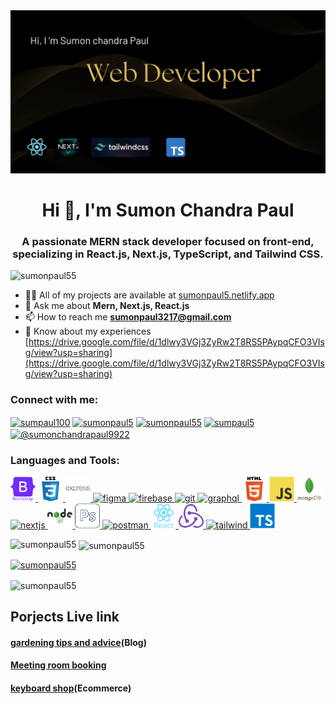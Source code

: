 <img src="https://raw.githubusercontent.com/sumonpaul55/sumonpaul55/refs/heads/main/github%20banner.png" alt="web developer" />
<h1 align="center">Hi 👋, I'm Sumon Chandra Paul</h1>
<h3 align="center">
  A passionate MERN stack developer focused on front-end, specializing in React.js, Next.js, TypeScript, and Tailwind CSS.
</h3>

<p align="left"><img src="https://komarev.com/ghpvc/?username=sumonpaul55&label=Profile%20views&color=0e75b6&style=flat" alt="sumonpaul55" /></p>

- 👨‍💻 All of my projects are available at [sumonpaul5.netlify.app](sumonpaul5.netlify.app) 
- 💬 Ask me about **Mern, Next.js, React.js** 
- 📫 How to reach me **sumonpaul3217@gmail.com** 
- 📄 Know about my experiences
[https://drive.google.com/file/d/1dlwy3VGj3ZyRw2T8RS5PAypqCFO3VIsg/view?usp=sharing](https://drive.google.com/file/d/1dlwy3VGj3ZyRw2T8RS5PAypqCFO3VIsg/view?usp=sharing)

<h3 align="left">Connect with me:</h3>
<p align="left">
  <a href="https://twitter.com/sumpaul100" target="blank"
    ><img
      align="center"
      src="https://raw.githubusercontent.com/rahuldkjain/github-profile-readme-generator/master/src/images/icons/Social/twitter.svg"
      alt="sumpaul100"
      height="30"
      width="40"
  /></a>
  <a href="https://linkedin.com/in/sumonpaul5" target="blank"
    ><img
      align="center"
      src="https://raw.githubusercontent.com/rahuldkjain/github-profile-readme-generator/master/src/images/icons/Social/linked-in-alt.svg"
      alt="sumonpaul5"
      height="30"
      width="40"
  /></a>
  <a href="https://fb.com/sumonpaul55" target="blank"
    ><img
      align="center"
      src="https://raw.githubusercontent.com/rahuldkjain/github-profile-readme-generator/master/src/images/icons/Social/facebook.svg"
      alt="sumonpaul55"
      height="30"
      width="40"
  /></a>
  <a href="https://instagram.com/sumpaul5" target="blank"
    ><img
      align="center"
      src="https://raw.githubusercontent.com/rahuldkjain/github-profile-readme-generator/master/src/images/icons/Social/instagram.svg"
      alt="sumpaul5"
      height="30"
      width="40"
  /></a>
  <a href="https://www.youtube.com/c/@sumonchandrapaul9922" target="blank"
    ><img
      align="center"
      src="https://raw.githubusercontent.com/rahuldkjain/github-profile-readme-generator/master/src/images/icons/Social/youtube.svg"
      alt="@sumonchandrapaul9922"
      height="30"
      width="40"
  /></a>
</p>

<h3 align="left">Languages and Tools:</h3>
<div align="left">
  <a href="https://getbootstrap.com" target="_blank" rel="noreferrer">
    <img
      src="https://raw.githubusercontent.com/devicons/devicon/master/icons/bootstrap/bootstrap-plain-wordmark.svg"
      alt="bootstrap"
      width="40"
      height="40"
    />
  </a>
  <a href="https://www.w3schools.com/css/" target="_blank" rel="noreferrer">
    <img src="https://raw.githubusercontent.com/devicons/devicon/master/icons/css3/css3-original-wordmark.svg" alt="css3" width="40" height="40" />
  </a>
  <a href="https://expressjs.com" target="_blank" rel="noreferrer">
    <img
      src="https://raw.githubusercontent.com/devicons/devicon/master/icons/express/express-original-wordmark.svg"
      alt="express"
      width="40"
      height="40"
    />
  </a>
  <a href="https://www.figma.com/" target="_blank" rel="noreferrer">
    <img src="https://www.vectorlogo.zone/logos/figma/figma-icon.svg" alt="figma" width="40" height="40" />
  </a>
  <a href="https://firebase.google.com/" target="_blank" rel="noreferrer">
    <img src="https://www.vectorlogo.zone/logos/firebase/firebase-icon.svg" alt="firebase" width="40" height="40" />
  </a>
  <a href="https://git-scm.com/" target="_blank" rel="noreferrer">
    <img src="https://www.vectorlogo.zone/logos/git-scm/git-scm-icon.svg" alt="git" width="40" height="40" />
  </a>
  <a href="https://graphql.org" target="_blank" rel="noreferrer">
    <img src="https://www.vectorlogo.zone/logos/graphql/graphql-icon.svg" alt="graphql" width="40" height="40" />
  </a>
  <a href="https://www.w3.org/html/" target="_blank" rel="noreferrer">
    <img src="https://raw.githubusercontent.com/devicons/devicon/master/icons/html5/html5-original-wordmark.svg" alt="html5" width="40" height="40" />
  </a>
  <a href="https://developer.mozilla.org/en-US/docs/Web/JavaScript" target="_blank" rel="noreferrer">
    <img
      src="https://raw.githubusercontent.com/devicons/devicon/master/icons/javascript/javascript-original.svg"
      alt="javascript"
      width="40"
      height="40"
    />
  </a>
  <a href="https://www.mongodb.com/" target="_blank" rel="noreferrer">
    <img
      src="https://raw.githubusercontent.com/devicons/devicon/master/icons/mongodb/mongodb-original-wordmark.svg"
      alt="mongodb"
      width="40"
      height="40"
    />
  </a>
  <a href="https://nextjs.org/" target="_blank" rel="noreferrer">
    <img src="https://cdn.worldvectorlogo.com/logos/nextjs-2.svg" alt="nextjs" width="40" height="40" />
  </a>
  <a href="https://nodejs.org" target="_blank" rel="noreferrer">
    <img
      src="https://raw.githubusercontent.com/devicons/devicon/master/icons/nodejs/nodejs-original-wordmark.svg"
      alt="nodejs"
      width="40"
      height="40"
    />
  </a>
  <a href="https://www.photoshop.com/en" target="_blank" rel="noreferrer">
    <img src="https://raw.githubusercontent.com/devicons/devicon/master/icons/photoshop/photoshop-line.svg" alt="photoshop" width="40" height="40" />
  </a>
  <a href="https://postman.com" target="_blank" rel="noreferrer">
    <img src="https://www.vectorlogo.zone/logos/getpostman/getpostman-icon.svg" alt="postman" width="40" height="40" />
  </a>
  <a href="https://reactjs.org/" target="_blank" rel="noreferrer">
    <img src="https://raw.githubusercontent.com/devicons/devicon/master/icons/react/react-original-wordmark.svg" alt="react" width="40" height="40" />
  </a>
  <a href="https://redux.js.org" target="_blank" rel="noreferrer">
    <img src="https://raw.githubusercontent.com/devicons/devicon/master/icons/redux/redux-original.svg" alt="redux" width="40" height="40" />
  </a>
  <a href="https://tailwindcss.com/" target="_blank" rel="noreferrer">
    <img src="https://www.vectorlogo.zone/logos/tailwindcss/tailwindcss-icon.svg" alt="tailwind" width="40" height="40" />
  </a>
  <a href="https://www.typescriptlang.org/" target="_blank" rel="noreferrer">
    <img
      src="https://raw.githubusercontent.com/devicons/devicon/master/icons/typescript/typescript-original.svg"
      alt="typescript"
      width="40"
      height="40"
    />
  </a>
</div>

<p>
  <img
    align="left"
    src="https://github-readme-stats.vercel.app/api/top-langs?username=sumonpaul55&show_icons=true&locale=en&layout=compact"
    alt="sumonpaul55"
  />
</p>

<p>&nbsp;<img align="center" src="https://github-readme-stats.vercel.app/api?username=sumonpaul55&show_icons=true&locale=en" alt="sumonpaul55" /></p>

<p align="left">
  <a href="https://github.com/ryo-ma/github-profile-trophy"
    ><img src="https://github-profile-trophy.vercel.app/?username=sumonpaul55" alt="sumonpaul55"
  /></a>
</p>

<p><img align="center" src="https://github-readme-streak-stats.herokuapp.com/?user=sumonpaul55&" alt="sumonpaul55" /></p>
<h2>Porjects Live link</h2>
<h4><a target="_blank" href="https://gardenigng-tips-advice.vercel.app">gardening tips and advice</a>(Blog)</h4>
<h4><a target="_blank" href="https://meeting-room-booking-client.vercel.app">Meeting room booking</a></h4>
<h4><a target="_blank" href="https://keyboard-shop-client.vercel.app/">keyboard shop</a>(Ecommerce)</h4>

